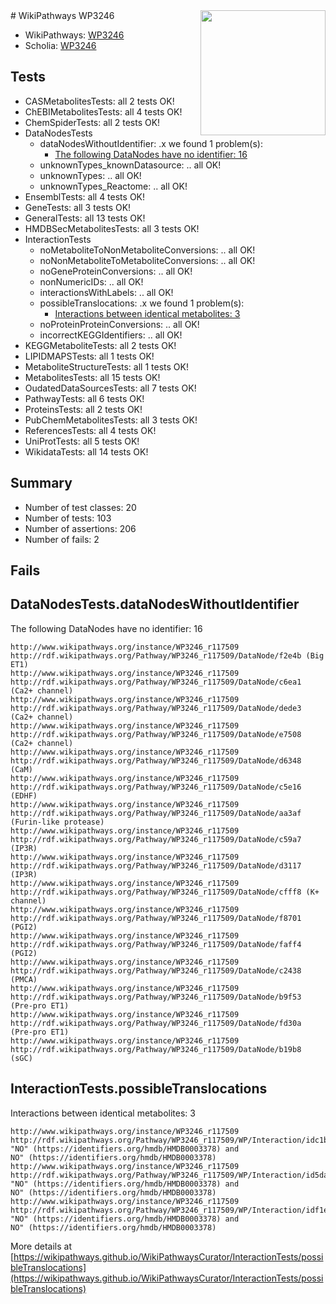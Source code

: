 <img style="float: right; width: 200px" src="https://upload.wikimedia.org/wikipedia/commons/thumb/8/83/Wplogo_with_text_500.png/640px-Wplogo_with_text_500.png" />
# WikiPathways WP3246

* WikiPathways: [WP3246](https://new.wikipathways.org/pathways/WP3246)
* Scholia: [WP3246](https://scholia.toolforge.org/wikipathways/WP3246)
## Tests
* CASMetabolitesTests: all 2 tests OK!
* ChEBIMetabolitesTests: all 4 tests OK!
* ChemSpiderTests: all 2 tests OK!
* DataNodesTests
    * dataNodesWithoutIdentifier: .x we found 1 problem(s):
        * [The following DataNodes have no identifier: 16](#8792c496)
    * unknownTypes_knownDatasource: .. all OK!
    * unknownTypes: .. all OK!
    * unknownTypes_Reactome: .. all OK!
* EnsemblTests: all 4 tests OK!
* GeneTests: all 3 tests OK!
* GeneralTests: all 13 tests OK!
* HMDBSecMetabolitesTests: all 3 tests OK!
* InteractionTests
    * noMetaboliteToNonMetaboliteConversions: .. all OK!
    * noNonMetaboliteToMetaboliteConversions: .. all OK!
    * noGeneProteinConversions: .. all OK!
    * nonNumericIDs: .. all OK!
    * interactionsWithLabels: .. all OK!
    * possibleTranslocations: .x we found 1 problem(s):
        * [Interactions between identical metabolites: 3](#d59038c6)
    * noProteinProteinConversions: .. all OK!
    * incorrectKEGGIdentifiers: .. all OK!
* KEGGMetaboliteTests: all 2 tests OK!
* LIPIDMAPSTests: all 1 tests OK!
* MetaboliteStructureTests: all 1 tests OK!
* MetabolitesTests: all 15 tests OK!
* OudatedDataSourcesTests: all 7 tests OK!
* PathwayTests: all 6 tests OK!
* ProteinsTests: all 2 tests OK!
* PubChemMetabolitesTests: all 3 tests OK!
* ReferencesTests: all 4 tests OK!
* UniProtTests: all 5 tests OK!
* WikidataTests: all 14 tests OK!


## Summary

* Number of test classes: 20
* Number of tests: 103
* Number of assertions: 206
* Number of fails: 2

## Fails

<a name="8792c496" />

## DataNodesTests.dataNodesWithoutIdentifier

The following DataNodes have no identifier: 16
```
http://www.wikipathways.org/instance/WP3246_r117509 http://rdf.wikipathways.org/Pathway/WP3246_r117509/DataNode/f2e4b (Big ET1)
http://www.wikipathways.org/instance/WP3246_r117509 http://rdf.wikipathways.org/Pathway/WP3246_r117509/DataNode/c6ea1 (Ca2+ channel)
http://www.wikipathways.org/instance/WP3246_r117509 http://rdf.wikipathways.org/Pathway/WP3246_r117509/DataNode/dede3 (Ca2+ channel)
http://www.wikipathways.org/instance/WP3246_r117509 http://rdf.wikipathways.org/Pathway/WP3246_r117509/DataNode/e7508 (Ca2+ channel)
http://www.wikipathways.org/instance/WP3246_r117509 http://rdf.wikipathways.org/Pathway/WP3246_r117509/DataNode/d6348 (CaM)
http://www.wikipathways.org/instance/WP3246_r117509 http://rdf.wikipathways.org/Pathway/WP3246_r117509/DataNode/c5e16 (EDHF)
http://www.wikipathways.org/instance/WP3246_r117509 http://rdf.wikipathways.org/Pathway/WP3246_r117509/DataNode/aa3af (Furin-like protease)
http://www.wikipathways.org/instance/WP3246_r117509 http://rdf.wikipathways.org/Pathway/WP3246_r117509/DataNode/c59a7 (IP3R)
http://www.wikipathways.org/instance/WP3246_r117509 http://rdf.wikipathways.org/Pathway/WP3246_r117509/DataNode/d3117 (IP3R)
http://www.wikipathways.org/instance/WP3246_r117509 http://rdf.wikipathways.org/Pathway/WP3246_r117509/DataNode/cfff8 (K+ channel)
http://www.wikipathways.org/instance/WP3246_r117509 http://rdf.wikipathways.org/Pathway/WP3246_r117509/DataNode/f8701 (PGI2)
http://www.wikipathways.org/instance/WP3246_r117509 http://rdf.wikipathways.org/Pathway/WP3246_r117509/DataNode/faff4 (PGI2)
http://www.wikipathways.org/instance/WP3246_r117509 http://rdf.wikipathways.org/Pathway/WP3246_r117509/DataNode/c2438 (PMCA)
http://www.wikipathways.org/instance/WP3246_r117509 http://rdf.wikipathways.org/Pathway/WP3246_r117509/DataNode/b9f53 (Pre-pro ET1)
http://www.wikipathways.org/instance/WP3246_r117509 http://rdf.wikipathways.org/Pathway/WP3246_r117509/DataNode/fd30a (Pre-pro ET1)
http://www.wikipathways.org/instance/WP3246_r117509 http://rdf.wikipathways.org/Pathway/WP3246_r117509/DataNode/b19b8 (sGC)
```

<a name="d59038c6" />

## InteractionTests.possibleTranslocations

Interactions between identical metabolites: 3
```
http://www.wikipathways.org/instance/WP3246_r117509 http://rdf.wikipathways.org/Pathway/WP3246_r117509/WP/Interaction/idc1b3c0dd "NO" (https://identifiers.org/hmdb/HMDB0003378) and 
NO" (https://identifiers.org/hmdb/HMDB0003378)
http://www.wikipathways.org/instance/WP3246_r117509 http://rdf.wikipathways.org/Pathway/WP3246_r117509/WP/Interaction/id5da5c6b1 "NO" (https://identifiers.org/hmdb/HMDB0003378) and 
NO" (https://identifiers.org/hmdb/HMDB0003378)
http://www.wikipathways.org/instance/WP3246_r117509 http://rdf.wikipathways.org/Pathway/WP3246_r117509/WP/Interaction/idf1eab143 "NO" (https://identifiers.org/hmdb/HMDB0003378) and 
NO" (https://identifiers.org/hmdb/HMDB0003378)
```

More details at [https://wikipathways.github.io/WikiPathwaysCurator/InteractionTests/possibleTranslocations](https://wikipathways.github.io/WikiPathwaysCurator/InteractionTests/possibleTranslocations)

